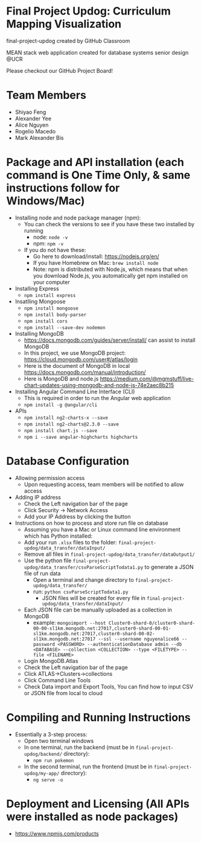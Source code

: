 # Final Project Updog: Curriculum Mapping Visualization
final-project-updog created by GitHub Classroom

MEAN stack web application created for database systems senior design @UCR

Please checkout our GitHub Project Board!


# Team Members

- Shiyao Feng 
- Alexander Yee
- Alice Nguyen
- Rogelio Macedo 
- Mark Alexander Bis



# Package and API installation (each command is One Time Only, & same instructions follow for Windows/Mac)

- Installing node and node package manager (npm):
    - You can check the versions to see if you have these two installed by running
        - node: `node -v`
        - npm: `npm -v`
    - If you do not have these:
        - Go here to download/install: https://nodejs.org/en/
        - If you have Homebrew on Mac: `brew install node`
        - Note: npm is distributed with Node.js, which means that when you download Node.js, you automatically get npm installed on your computer
- Installing Express
    - `npm install express`
- Insatlling Mongoose
    - `npm install mongoose`
    - `npm install body-parser`
    - `npm install cors`
    - `npm install --save-dev nodemon`
- Installing MongoDB
    - https://docs.mongodb.com/guides/server/install/ can assist to install MongoDB
    - In this project, we use MongoDB project: https://cloud.mongodb.com/user#/atlas/login
    - Here is the document of MongoDB in local https://docs.mongodb.com/manual/introduction/
    - Here is MongoDB and node.js https://medium.com/@mgmstuff/live-chart-updates-using-mongodb-and-node-js-74e2aec8b215
- Installing Angular Command Line Interface (CLI)
    - This is required in order to run the Angular web application
    - `npm install -g @angular/cli`
- APIs
    - `npm install ng2-charts-x --save`
    - `npm install ng2-charts@2.3.0 --save`
    - `npm install chart.js --save`
    - `npm i --save angular-highcharts highcharts`



# Database Configuration

- Allowing permission access
    - Upon requesting access, team members will be notified to allow access
- Adding IP address
    - Check the Left navigation bar of the page
    - Click Security -> Network Access
    - Add your IP Address by clicking the button
- Instructions on how to process and store run file on database
    - Assuming you have a Mac or Linux command line environment which has Python installed:
    - Add your run `.xlsx` files to the folder: `final-project-updog/data_transfer/dataInput/`
    - Remove all files in `final-project-updog/data_transfer/dataOutput1/` 
    - Use the python file `final-project-updog/data_transfer/csvParseScriptTodata1.py` to generate a JSON file of run data
        - Open a terminal and change directory to `final-project-updog/data_transfer/`
        - run: `python csvParseScriptTodata1.py`
            - JSON files will be created for every file in `final-project-updog/data_transfer/dataInput/`
    - Each JSON file can be manually uploaded as a collection in MongoDB
        - example: `mongoimport --host Cluster0-shard-0/cluster0-shard-00-00-sl1km.mongodb.net:27017,cluster0-shard-00-01-sl1km.mongodb.net:27017,cluster0-shard-00-02-sl1km.mongodb.net:27017 --ssl --username nguyenalice66 --password <PASSWORD> --authenticationDatabase admin --db <DATABASE> --collection <COLLECTION> --type <FILETYPE> --file <FILENAME>`
    - Login MongoDB.Atlas
    - Check the Left navigation bar of the page
    - Click ATLAS->Clusters->collections
    - Click Command Line Tools
    - Check Data import and Export Tools, You can find how to input CSV or JSON file from local to cloud



# Compiling and Running Instructions

- Essentially a 3-step process:
    - Open two terminal windows
    - In one terminal, run the backend (must be in `final-project-updog/backend/` directory): 
        - `npm run pokemon`
    - In the second terminal, run the frontend (must be in `final-project-updog/my-app/` directory):
        - `ng serve -o`



# Deployment and Licensing (All APIs were installed as node packages)
- https://www.npmjs.com/products

